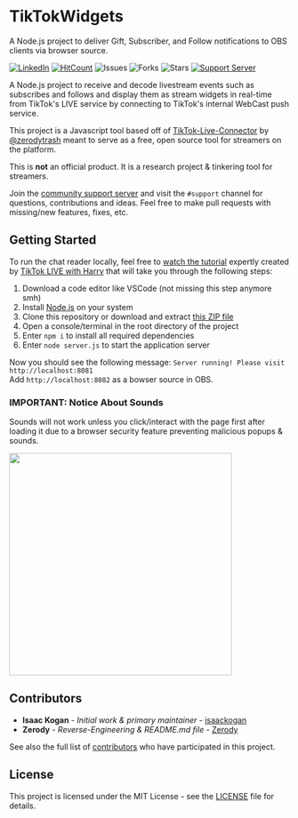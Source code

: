 TikTokWidgets
==================
A Node.js project to deliver Gift, Subscriber, and Follow notifications to OBS clients via browser source.

[![LinkedIn](https://img.shields.io/badge/LinkedIn-0077B5?style=for-the-badge&logo=linkedin&logoColor=white&style=flat-square)](https://www.linkedin.com/in/isaac-kogan-5a45b9193/ )
[![HitCount](https://hits.dwyl.com/isaackogan/TikTokWidgets.svg?style=flat)](http://hits.dwyl.com/isaackogan/TikTokLive)
![Issues](https://img.shields.io/github/issues/isaackogan/TikTokWidgets)
![Forks](https://img.shields.io/github/forks/isaackogan/TikTokWidgets)
![Stars](https://img.shields.io/github/stars/isaackogan/TikTokWidgets)
[![Support Server](https://img.shields.io/discord/977648006063091742.svg?color=7289da&logo=discord&style=flat-square)](https://discord.gg/e2XwPNTBBr)

<!-- [![Downloads](https://pepy.tech/badge/tiktoklive)](https://pepy.tech/project/tiktoklive) -->

A Node.js project to receive and decode livestream events such as subscribes and follows and display them as stream widgets in real-time from TikTok's LIVE service by connecting to TikTok's internal WebCast push service. 

This project is a Javascript tool  based off of
[TikTok-Live-Connector](https://github.com/zerodytrash/TikTok-Live-Connector)
by [@zerodytrash](https://github.com/zerodytrash/) meant to serve as a free, open source tool for streamers on the platform.

This is **not** an official product. It is a research project & tinkering tool for streamers.

Join the [community support server](https://discord.gg/e2XwPNTBBr) and visit the `#support` channel for questions, contributions and ideas. Feel free to make pull requests with missing/new features, fixes, etc.

## Getting Started
To run the chat reader locally, feel free to [watch the tutorial](https://www.youtube.com/watch?v=43roE4STKgU) expertly created by [TikTok LIVE with Harry](https://www.youtube.com/channel/UCbaIDsmlBw1XrmxdVxmL_fw)
that will take you through the following steps:


1. Download a code editor like VSCode (not missing this step anymore smh)
2. Install [Node.js](https://nodejs.org/) on your system
3. Clone this repository or download and extract [this ZIP file](https://github.com/isaackogan/TikTokGiftWidget/archive/refs/heads/master.zip)
4. Open a console/terminal in the root directory of the project
5. Enter `npm i` to install all required dependencies
6. Enter `node server.js` to start the application server

Now you should see the following message: `Server running! Please visit http://localhost:8081`<br>
Add `http://localhost:8082` as a bowser source in OBS.

### IMPORTANT: Notice About Sounds

Sounds will not work unless you click/interact with the page first after loading it
due to a browser security feature preventing malicious popups & sounds.

<img src="https://i.imgur.com/JnvK7zF.gif" width=400></img>

## Contributors

* **Isaac Kogan** - *Initial work & primary maintainer* - [isaackogan](https://github.com/isaackogan)
* **Zerody** - *Reverse-Engineering & README.md file* - [Zerody](https://github.com/zerodytrash/)

See also the full list of [contributors](https://github.com/ChromegleApp/Chromegle/contributors) who have participated in this project.

## License

This project is licensed under the MIT License - see the [LICENSE](LICENSE) file for details.

